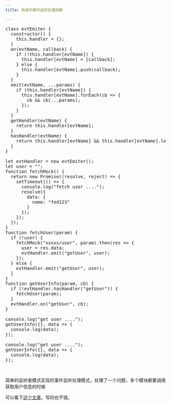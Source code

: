 ```yaml
---
title: 简单的事件监听处理函数

---
```

<pre class="EnlighterJSRAW" data-enlighter-language="null">class evtEmiter {
  constructor() {
    this.handler = {};
  }
  on(evtName, callback) {
    if (!this.handler[evtName]) {
      this.handler[evtName] = [callback];
    } else {
      this.handler[evtName].push(callback);
    }
  }
  emit(evtName, ...params) {
    if (this.handler[evtName]) {
      this.handler[evtName].forEach(cb => {
        cb && cb(...params);
      });
    }
  }
  getHandler(evtName) {
    return this.handler[evtName];
  }
  hasHandler(evtName) {
    return this.handler[evtName] && this.handler[evtName].length;
  }
}

let evtHandler = new evtEmiter();
let user = "";
function fetchMock() {
  return new Promise((resolve, reject) => {
    setTimeout(() => {
      console.log("fetch user ....");
      resolve({
        data: {
          name: "fed123"
        }
      });
    });
  });
}
function fetchUser(param) {
  if (!user) {
    fetchMock("xxxxx/user", param).then(res => {
      user = res.data;
      evtHandler.emit("getUser", user);
    });
  } else {
    evtHandler.emit("getUser", user);
  }
}
function getUserInfo(param, cb) {
  if (!evtHandler.hasHandler("getUser")) {
    fetchUser(param);
  }
  evtHandler.on("getUser", cb);
}

console.log("get user ....");
getUserInfo({}, data => {
  console.log(data);
});

console.log("get user ....");
getUserInfo({}, data => {
  console.log(data);
});
</pre>

&nbsp;

简单的监听者模式实现的事件监听处理模式，处理了一个问题，多个模块都要调用获取用户信息的时候

可以看下[这个文章][1]，写的也不错。

 [1]: https://github.com/forthealllight/blog/issues/21
